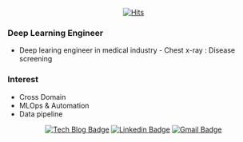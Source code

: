 <div align=center>

[![Hits](https://hits.seeyoufarm.com/api/count/incr/badge.svg?url=https%3A%2F%2Fgithub.com%2Fjinh2720&count_bg=%2379C83D&title_bg=%23555555&icon=&icon_color=%23E7E7E7&title=hits&edge_flat=false)](https://hits.seeyoufarm.com)

</div>

### Deep Learning Engineer
- Deep learing engineer in medical industry - Chest x-ray : Disease screening

### Interest
- Cross Domain
- MLOps & Automation
- Data pipeline

<div align=center>

[![Tech Blog Badge](http://img.shields.io/badge/-Tech%20blog-black?style=flat-square&logo=github&link=https://zzsza.github.io/)](https://jinh2720.github.io/) 
[![Linkedin Badge](https://img.shields.io/badge/-LinkedIn-blue?style=flat-square&logo=Linkedin&logoColor=white&link=https://www.linkedin.com/in/seong-yun-byeon-8183a8113/)](https://www.linkedin.com/in/jin-heo-706675196/) 
[![Gmail Badge](https://img.shields.io/badge/-Gmail-d14836?style=flat-square&logo=Gmail&logoColor=white&link=mailto:jinh2720@gmail.com)](mailto:jinh2720@gmail.com)
</div>
